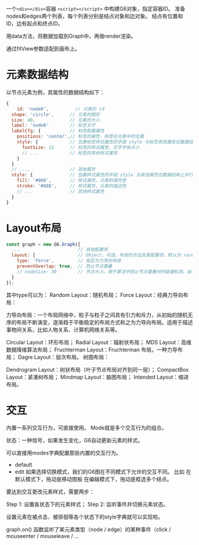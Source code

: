 一个`<div></div>`容器
`<script></script>` 中构建G6对象，指定容器ID。
准备nodes和edges两个列表，每个列表分别是结点对象和边对象。
结点有位置和ID，边有起点和终点ID。

用data方法，将数据加载到Graph中，再做render渲染。

通过fitView参数适配到画布上。

# 元素数据结构
以节点元素为例，其属性的数据结构如下：
```JavaScript
{
	id: 'node0',          // 元素的 id
  shape: 'circle',      // 元素的图形
  size: 40,             // 元素的大小
  label: 'node0'        // 标签文字
  labelCfg: {           // 标签配置属性
    positions: 'center',// 标签的属性，标签在元素中的位置
    style: {            // 包裹标签样式属性的字段 style 与标签其他属性在数据结构上并行
      fontSize: 12      // 标签的样式属性，文字字体大小
      // ...            // 标签的其他样式属性
    }
  }
  // ...,               // 其他属性
  style: {              // 包裹样式属性的字段 style 与其他属性在数据结构上并行
    fill: '#000',       // 样式属性，元素的填充色
    stroke: '#888',     // 样式属性，元素的描边色
    // ...              // 其他样式属性
  }
}
```

# Layout布局
```JavaScript
const graph = new G6.Graph({
  ...                      // 其他配置项
  layout: {                // Object，可选，布局的方法及其配置项，默认为 random 布局。
    type: 'force',         // 指定为力导向布局
    preventOverlap: true,  // 防止节点重叠
    // nodeSize: 30        // 节点大小，用于算法中防止节点重叠时的碰撞检测。由于已经在上一节的元素配置中设置了每个节点的 size 属性，则不需要在此设置 nodeSize。
  }
});
```
其中type可以为：
Random Layout：随机布局；
Force Layout：经典力导向布局：

力导向布局：一个布局网络中，粒子与粒子之间具有引力和斥力，从初始的随机无序的布局不断演变，逐渐趋于平衡稳定的布局方式称之为力导向布局。适用于描述事物间关系，比如人物关系、计算机网络关系等。

Circular Layout：环形布局；
Radial Layout：辐射状布局；
MDS Layout：高维数据降维算法布局；
Fruchterman Layout：Fruchterman 布局，一种力导布局；
Dagre Layout：层次布局。
树图布局：

Dendrogram Layout：树状布局（叶子节点布局对齐到同一层）；
CompactBox Layout：紧凑树布局；
Mindmap Layout：脑图布局；
Intended Layout：缩进布局。

# 交互
内置一系列交互行为，可直接使用。
Mode就是多个交互行为的组合。

状态：一种信号，如果发生变化，G6自动更新元素的样式。

可以直接用modes字典配置那些内置的交互行为。
- default
- edit
如果选择切换模式，我们的G6图在不同模式下允许的交互不同。
比如
在默认模式下，拖动是移动图板
在编辑模式下，拖动是框选多个结点。

要达到交互更改元素样式，需要两步：

Step 1: 设置各状态下的元素样式；
Step 2: 监听事件并切换元素状态。

设置元素在被点击、被徘徊等各个状态下的style字典就可以实现啦。

graph.on() 函数监听了某元素类型（node / edge）的某种事件（click / mouseenter / mouseleave / ... 